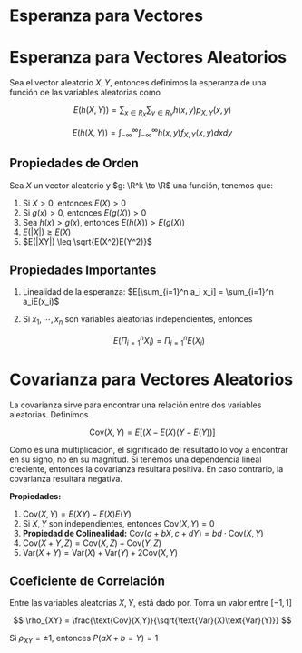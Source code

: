 # Esperanza para Vectores

# Esperanza para Vectores Aleatorios

Sea el vector aleatorio $X, Y$, entonces definimos la esperanza de una función de las variables aleatorias como

$$
E(h(X,Y)) = \sum_{x \in R_X} \sum_{y \in R_Y} h(x,y) p_{X,Y}(x,y)
$$

$$
E(h(X,Y)) = \int_{-\infty}^{\infty}\int_{-\infty}^{\infty} h(x,y) f_{X,Y}(x,y) dx dy
$$

## Propiedades de Orden

Sea $X$ un vector aleatorio y $g: \R^k \to \R$ una función, tenemos que:

1. Si $X > 0$, entonces $E(X) > 0$
2. Si $g(x) > 0$, entonces $E(g(X)) > 0$
3. Sea $h(x) > g(x)$, entonces $E(h(X)) > E(g(X))$
4. $E(|X|) \geq E(X)$
5. $E(|XY|) \leq \sqrt{E(X^2)E(Y^2)}$

## Propiedades Importantes

1. Linealidad de la esperanza: $E[\sum_{i=1}^n a_i x_i] = \sum_{i=1}^n a_iE(x_i)$ 
2. Si $x_1, \cdots, x_n$ son variables aleatorias independientes, entonces
    
    $$
    E(\Pi_{i=1}^n X_i) = \Pi_{i=1}^n E(X_i)
    $$
    

# Covarianza para Vectores Aleatorios

La covarianza sirve para encontrar una relación entre dos variables aleatorias. Definimos

$$
\text{Cov}(X,Y) = E[(X-E(X)(Y-E(Y))]
$$

Como es una multiplicación, el significado del resultado lo voy a encontrar en su signo, no en su magnitud. Si tenemos una dependencia lineal creciente, entonces la covarianza resultara positiva. En caso contrario, la covarianza resultara negativa.

**Propiedades:**

1. $\text{Cov}(X,Y) = E(XY) - E(X)E(Y)$
2. Si $X,Y$ son independientes, entonces $\text{Cov}(X,Y) = 0$
3. **Propiedad de Colinealidad:** $\text{Cov}(a + bX, c + dY) = bd \cdot \text{Cov}(X,Y)$
4. $\text{Cov}(X + Y, Z) = \text{Cov}(X,Z) + \text{Cov}(Y,Z)$
5. $\text{Var}(X+Y) = \text{Var}(X) + \text{Var}(Y) + 2\text{Cov}(X,Y)$

## Coeficiente de Correlación

Entre las variables aleatorias $X,Y$, está dado por. Toma un valor entre $[-1, 1]$

$$
\rho_{XY} = \frac{\text{Cov}(X,Y)}{\sqrt{\text{Var}(X)\text{Var}(Y)}}
$$

Si $\rho_{XY} = \pm1$, entonces $P(aX + b = Y) = 1$